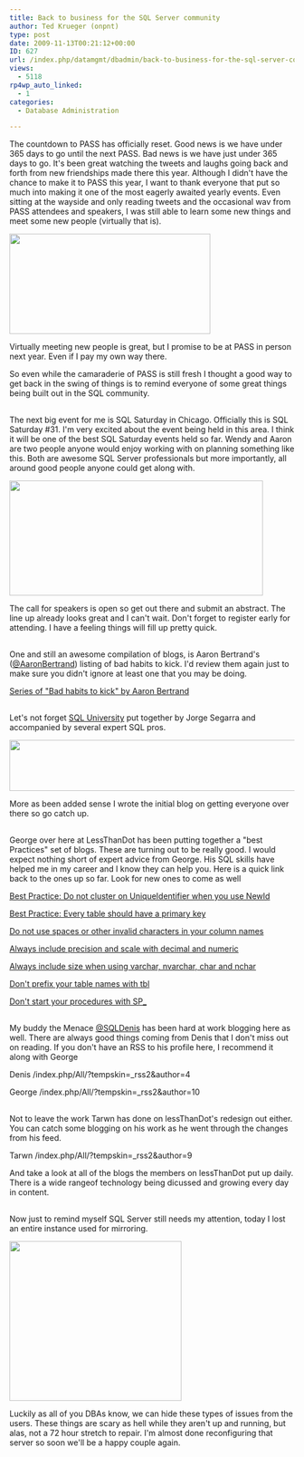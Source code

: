 ```yaml
---
title: Back to business for the SQL Server community
author: Ted Krueger (onpnt)
type: post
date: 2009-11-13T00:21:12+00:00
ID: 627
url: /index.php/datamgmt/dbadmin/back-to-business-for-the-sql-server-comm/
views:
  - 5118
rp4wp_auto_linked:
  - 1
categories:
  - Database Administration

---
```

The countdown to PASS has officially reset. Good news is we have under 365 days to go until the next PASS. Bad news is we have just under 365 days to go. It's been great watching the tweets and laughs going back and forth from new friendships made there this year. Although I didn't have the chance to make it to PASS this year, I want to thank everyone that put so much into making it one of the most eagerly awaited yearly events. Even sitting at the wayside and only reading tweets and the occasional wav from PASS attendees and speakers, I was still able to learn some new things and meet some new people (virtually that is). 

<div class="image_block">
  <img src="/wp-content/uploads/blogs/DataMgmt/virt_handshake.gif" alt="" title="" width="355" height="177" />
</div>

Virtually meeting new people is great, but I promise to be at PASS in person next year. Even if I pay my own way there.
  
So even while the camaraderie of PASS is still fresh I thought a good way to get back in the swing of things is to remind everyone of some great things being built out in the SQL community.
  


<div class="image_block">
  <img src="/wp-content/uploads/blogs/DataMgmt//line.gif" alt="" title="" width="500" height="2" />
</div>



The next big event for me is SQL Saturday in Chicago. Officially this is SQL Saturday #31. I'm very excited about the event being held in this area. I think it will be one of the best SQL Saturday events held so far. Wendy and Aaron are two people anyone would enjoy working with on planning something like this. Both are awesome SQL Server professionals but more importantly, all around good people anyone could get along with. 

<div class="image_block">
  <img src="/wp-content/uploads/blogs/DataMgmt/sqlsat.gif" alt="" title="" width="448" height="203" />
</div>

</a>

The call for speakers is open so get out there and submit an abstract. The line up already looks great and I can't wait. Don't forget to register early for attending. I have a feeling things will fill up pretty quick.
  


<div class="image_block">
  <img src="/wp-content/uploads/blogs/DataMgmt//line.gif" alt="" title="" width="500" height="2" />
</div>

One and still an awesome compilation of blogs, is Aaron Bertrand's ([@AaronBertrand][1]) listing of bad habits to kick. I'd review them again just to make sure you didn't ignore at least one that you may be doing.

[Series of "Bad habits to kick" by Aaron Bertrand][2]
  


<div class="image_block">
  <img src="/wp-content/uploads/blogs/DataMgmt//line.gif" alt="" title="" width="500" height="2" />
</div>

Let's not forget [SQL University][3] put together by Jorge Segarra and accompanied by several expert SQL pros.
  

 

<div class="image_block">
  <img src="/wp-content/uploads/blogs/DataMgmt/sqluniv.gif" alt="" title="" width="808" height="90" />
</div>

</a>More as been added sense I wrote the initial blog on getting everyone over there so go catch up.
  


<div class="image_block">
  <img src="/wp-content/uploads/blogs/DataMgmt//line.gif" alt="" title="" width="500" height="2" />
</div>

George over here at LessThanDot has been putting together a "best Practices" set of blogs. These are turning out to be really good. I would expect nothing short of expert advice from George. His SQL skills have helped me in my career and I know they can help you. Here is a quick link back to the ones up so far. Look for new ones to come as well

[Best Practice: Do not cluster on UniqueIdentifier when you use NewId][4] 
  
[Best Practice: Every table should have a primary key][5] 
  
[Do not use spaces or other invalid characters in your column names][6] 
  
[Always include precision and scale with decimal and numeric][7] 
  
[Always include size when using varchar, nvarchar, char and nchar][8] 
  
[Don't prefix your table names with tbl][9] 
  
[Don't start your procedures with SP_][10] 
  


<div class="image_block">
  <img src="/wp-content/uploads/blogs/DataMgmt//line.gif" alt="" title="" width="500" height="2" />
</div>

My buddy the Menace [@SQLDenis][11] has been hard at work blogging here as well. There are always good things coming from Denis that I don't miss out on reading. If you don't have an RSS to his profile here, I recommend it along with George

Denis /index.php/All/?tempskin=_rss2&author=4
  
George /index.php/All/?tempskin=_rss2&author=10
  


<div class="image_block">
  <img src="/wp-content/uploads/blogs/DataMgmt//line.gif" alt="" title="" width="500" height="2" />
</div>

Not to leave the work Tarwn has done on lessThanDot's redesign out either. You can catch some blogging on his work as he went through the changes from his feed. 
  
Tarwn /index.php/All/?tempskin=_rss2&author=9

And take a look at all of the blogs the members on lessThanDot put up daily. There is a wide rangeof technology being dicussed and growing every day in content.
  


<div class="image_block">
  <img src="/wp-content/uploads/blogs/DataMgmt//line.gif" alt="" title="" width="500" height="2" />
</div>

Now just to remind myself SQL Server still needs my attention, today I lost an entire instance used for mirroring. 

<div class="image_block">
  <img src="/wp-content/uploads/blogs/DataMgmt/takeitout.gif" alt="" title="" width="304" height="282" />
</div>

Luckily as all of you DBAs know, we can hide these types of issues from the users. These things are scary as hell while they aren't up and running, but alas, not a 72 hour stretch to repair. I'm almost done reconfiguring that server so soon we'll be a happy couple again.

 [1]: http://twitter.com/AaronBertrand
 [2]: /index.php/DataMgmt/DBAdmin/series-of-bad-habits-to-kick-by-aaron-be
 [3]: http://sqlchicken.com/sql-university/
 [4]: /index.php/DataMgmt/?p=667
 [5]: /index.php/DataMgmt/?p=663
 [6]: /index.php/DataMgmt/?p=662
 [7]: /index.php/DataMgmt/?p=658
 [8]: /index.php/DataMgmt/?p=656
 [9]: /index.php/DataMgmt/?p=653
 [10]: /index.php/DataMgmt/?p=652
 [11]: http://twitter.com/denisgobo